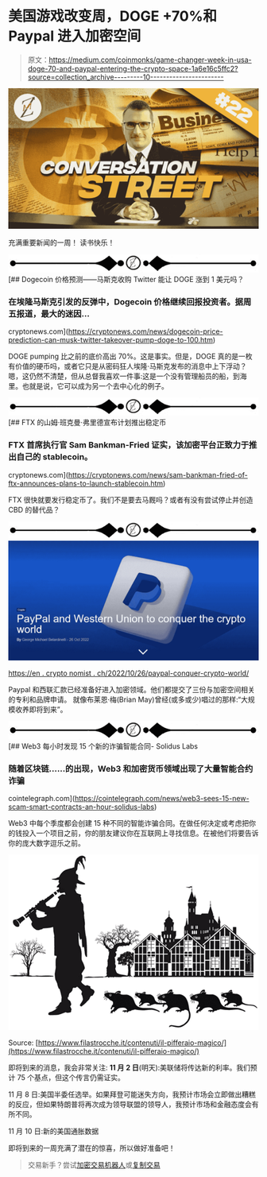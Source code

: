# 美国游戏改变周，DOGE +70%和 Paypal 进入加密空间

> 原文：<https://medium.com/coinmonks/game-changer-week-in-usa-doge-70-and-paypal-entering-the-crypto-space-1a6e16c5ffc2?source=collection_archive---------10----------------------->

![](img/ec18320d1b60de779c43ddacea88a75d.png)

充满重要新闻的一周！
读书快乐！

![](img/2931fc6458dbda66192428929f8a301f.png)[](https://cryptonews.com/news/dogecoin-price-prediction-can-musk-twitter-takeover-pump-doge-to-100.htm) [## Dogecoin 价格预测——马斯克收购 Twitter 能让 DOGE 涨到 1 美元吗？

### 在埃隆马斯克引发的反弹中，Dogecoin 价格继续回报投资者。据周五报道，最大的迷因…

cryptonews.com](https://cryptonews.com/news/dogecoin-price-prediction-can-musk-twitter-takeover-pump-doge-to-100.htm) 

DOGE pumping 比之前的底价高出 70%。这是事实。但是，DOGE 真的是一枚有价值的硬币吗，或者它只是从密码狂人埃隆·马斯克发布的消息中上下浮动？嗯，这仍然不清楚，但从总督我喜欢一件事:这是一个没有管理船员的船，到海里。也就是说，它可以成为另一个去中心化的例子。

![](img/2931fc6458dbda66192428929f8a301f.png)[](https://cryptonews.com/news/sam-bankman-fried-of-ftx-announces-plans-to-launch-stablecoin.htm) [## FTX 的山姆·班克曼·弗里德宣布计划推出稳定币

### FTX 首席执行官 Sam Bankman-Fried 证实，该加密平台正致力于推出自己的 stablecoin。

cryptonews.com](https://cryptonews.com/news/sam-bankman-fried-of-ftx-announces-plans-to-launch-stablecoin.htm) 

FTX 很快就要发行稳定币了。我们不是要去马厩吗？或者有没有尝试停止并创造 CBD 的替代品？

![](img/2931fc6458dbda66192428929f8a301f.png)![](img/7059ac484751f5913936aa56fe570de3.png)

[https://en . crypto nomist . ch/2022/10/26/paypal-conquer-crypto-world/](https://en.cryptonomist.ch/2022/10/26/paypal-conquer-crypto-world/)

Paypal 和西联汇款已经准备好进入加密领域。他们都提交了三份与加密空间相关的专利和品牌申请。
就像布莱恩·梅(Brian May)曾经(或多或少)唱过的那样:“大规模收养即将到来”。

![](img/2931fc6458dbda66192428929f8a301f.png)[](https://cointelegraph.com/news/web3-sees-15-new-scam-smart-contracts-an-hour-solidus-labs) [## Web3 每小时发现 15 个新的诈骗智能合同- Solidus Labs

### 随着区块链……的出现，Web3 和加密货币领域出现了大量智能合约诈骗

cointelegraph.com](https://cointelegraph.com/news/web3-sees-15-new-scam-smart-contracts-an-hour-solidus-labs) 

Web3 中每个季度都会创建 15 种不同的智能诈骗合同。在做任何决定或考虑把你的钱投入一个项目之前，你的朋友建议你在互联网上寻找信息。在被他们将要告诉你的庞大数字逗乐之前。

![](img/23c0de10f6485c0919777ed19b926c07.png)

Source: [https://www.filastrocche.it/contenuti/il-pifferaio-magico/](https://www.filastrocche.it/contenuti/il-pifferaio-magico/)

即将到来的消息，我会非常关注:
**11 月 2 日**(明天):美联储将传达新的利率。我们预计 75 个基点，但这个传言仍需证实。

11 月 8 日:美国半委任选举。如果拜登可能迷失方向，我预计市场会立即做出糟糕的反应，但如果特朗普将再次成为领导联盟的领导人，我预计市场和金融态度会有所不同。

11 月 10 日:新的美国通胀数据

即将到来的一周充满了潜在的惊喜，所以做好准备吧！

> 交易新手？尝试[加密交易机器人](/coinmonks/crypto-trading-bot-c2ffce8acb2a)或[复制交易](/coinmonks/top-10-crypto-copy-trading-platforms-for-beginners-d0c37c7d698c)